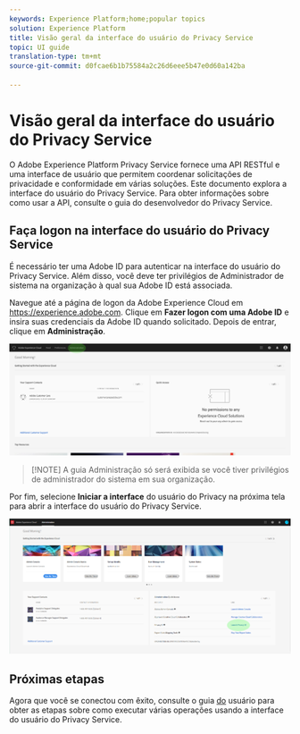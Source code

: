 ```yaml
---
keywords: Experience Platform;home;popular topics
solution: Experience Platform
title: Visão geral da interface do usuário do Privacy Service
topic: UI guide
translation-type: tm+mt
source-git-commit: d0fcae6b1b75584a2c26d6eee5b47e0d60a142ba

---
```



# Visão geral da interface do usuário do Privacy Service

O Adobe Experience Platform Privacy Service fornece uma API RESTful e uma interface de usuário que permitem coordenar solicitações de privacidade e conformidade em várias soluções. Este documento explora a interface do usuário do Privacy Service. Para obter informações sobre como usar a API, consulte o guia [](../api/getting-started.md)do desenvolvedor do Privacy Service.

## Faça logon na interface do usuário do Privacy Service

É necessário ter uma Adobe ID para autenticar na interface do usuário do Privacy Service. Além disso, você deve ter privilégios de Administrador de sistema na organização à qual sua Adobe ID está associada.

Navegue até a página de logon da Adobe Experience Cloud em https://experience.adobe.com. Clique em **Fazer logon com uma Adobe ID** e insira suas credenciais da Adobe ID quando solicitado. Depois de entrar, clique em **Administração**.

![Guia Administração](../images/ui-overview/admin-tab.png)

>[!NOTE] A guia Administração só será exibida se você tiver privilégios de administrador do sistema em sua organização.

Por fim, selecione **Iniciar a interface** do usuário do Privacy na próxima tela para abrir a interface do usuário do Privacy Service.

![Página Administração](../images/ui-overview/admin-page.png)

## Próximas etapas

Agora que você se conectou com êxito, consulte o guia [do](user-guide.md) usuário para obter as etapas sobre como executar várias operações usando a interface do usuário do Privacy Service.